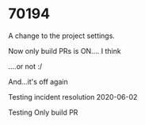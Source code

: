 # 70194

A change to the project settings.

Now only build PRs is ON.... I think

....or not :/

And...it's off again

Testing incident resolution 2020-06-02

Testing Only build PR

